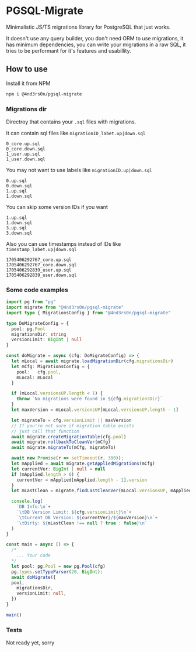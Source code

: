 # PGSQL-Migrate

Minimalistic JS/TS migrations library for PostgreSQL that just works.

It doesn't use any query builder, you don't need ORM to use migrations, it has minimum dependencies, you can write your migrations in a raw SQL, it tries to be performant for it's features and usabillity.

## How to use
Install it from NPM
```sh
npm i @4nd3rs0n/pgsql-migrate
```

### Migrations dir
Directroy that contains your `.sql` files with migrations.

It can contain sql files like `migrationID_labet.up|down.sql`
```
0_core.up.sql
0_core.down.sql
1_user.up.sql
1_user.down.sql
```
You may not want to use labels like `migrationID.up|down.sql`
```
0.up.sql
0.down.sql
1.up.sql
1.down.sql
```
You can skip some version IDs if you want
```
1.up.sql
1.down.sql
3.up.sql
3.down.sql
```

Also you can use timestamps instead of IDs like `timestamp_labet.up|down.sql`
```
1705406292767_core.up.sql
1705406292767_core.down.sql
1705406292839_user.up.sql
1705406292839_user.down.sql
```

### Some code examples
```ts
import pg from "pg"
import migrate from "@4nd3rs0n/pgsql-migrate"
import type { MigrationsConfig } from "@4nd3rs0n/pgsql-migrate"

type DoMigrateConfig = {
  pool: pg.Pool
  migrationsDir: string
  versionLimit: BigInt | null
}

const doMigrate = async (cfg: DoMigrateConfig) => {
  let mLocal = await migrate.loadMigrationDir(cfg.migrationsDir)
  let mCfg: MigrationsConfig = {
    pool:   cfg.pool,
    mLocal: mLocal
  }

  if (mLocal.versionsUP.length < 1) {
    throw `No migrations were found in ${cfg.migrationsDir}`
  }
  let maxVersion = mLocal.versionsUP[mLocal.versionsUP.length - 1]

  let migrateTo = cfg.versionLimit || maxVersion
  // If you're not sure if migration table exists
  // just call that function
  await migrate.createMigrationTable(cfg.pool)
  await migrate.rollbackToCleanVer(mCfg)
  await migrate.migrateTo(mCfg, migrateTo)

  await new Promise(r => setTimeout(r, 300));
  let mApplied = await migrate.getAppliedMigrations(mCfg)
  let currentVer: BigInt | null = null
  if (mApplied.length > 0) {
    currentVer = mApplied[mApplied.length - 1].version
  }
  let mLastClean = migrate.findLastCleanVer(mLocal.versionsUP, mApplied)

  console.log(
    `DB Info:\n`+
    `\tDB Version Limit: ${cfg.versionLimit}\n`+
    `\tCurrent DB Version: ${currentVer}/${maxVersion}\n`+
    `\tDirty: ${mLastClean !== null ? true : false}\n`
  )
}

const main = async () => {
  /*
    ... Your code
  */
  let pool: pg.Pool = new pg.Pool(cfg)
  pg.types.setTypeParser(20, BigInt);
  await doMigrate({
  pool,
    migrationsDir,
    versionLimit: null,
  })
}

main()
```

### Tests
Not ready yet, sorry
